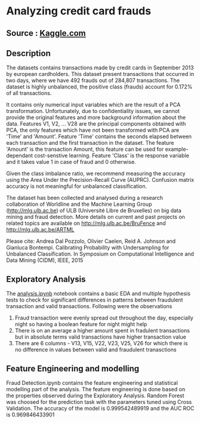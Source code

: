# Analyzing credit card frauds


## Source : [Kaggle.com](https://www.kaggle.com/dalpozz/creditcardfraud)

## Description
The datasets contains transactions made by credit cards in September 2013 by european cardholders. This dataset present transactions that occurred in two days, where we have 492 frauds out of 284,807 transactions. The dataset is highly unbalanced, the positive class (frauds) account for 0.172% of all transactions.

It contains only numerical input variables which are the result of a PCA transformation. Unfortunately, due to confidentiality issues, we cannot provide the original features and more background information about the data. Features V1, V2, ... V28 are the principal components obtained with PCA, the only features which have not been transformed with PCA are 'Time' and 'Amount'. Feature 'Time' contains the seconds elapsed between each transaction and the first transaction in the dataset. The feature 'Amount' is the transaction Amount, this feature can be used for example-dependant cost-senstive learning. Feature 'Class' is the response variable and it takes value 1 in case of fraud and 0 otherwise.

Given the class imbalance ratio, we recommend measuring the accuracy using the Area Under the Precision-Recall Curve (AUPRC). Confusion matrix accuracy is not meaningful for unbalanced classification.

The dataset has been collected and analysed during a research collaboration of Worldline and the Machine Learning Group (http://mlg.ulb.ac.be) of ULB (Université Libre de Bruxelles) on big data mining and fraud detection. More details on current and past projects on related topics are available on http://mlg.ulb.ac.be/BruFence and http://mlg.ulb.ac.be/ARTML

Please cite: Andrea Dal Pozzolo, Olivier Caelen, Reid A. Johnson and Gianluca Bontempi. Calibrating Probability with Undersampling for Unbalanced Classification. In Symposium on Computational Intelligence and Data Mining (CIDM), IEEE, 2015

## Exploratory Analysis
The [analysis.ipynb](https://github.com/monkeydunkey/JupyterNotebooks/blob/master/CreditCardAnalysis/Analysis.ipynb) notebook contains a basic EDA and multiple hypothesis tests to check for significant differences in patterns between fraudulent transaction and valid transactions. Following were the observations

1. Fraud transaction were evenly spread out throughout the day, especially night so having a boolean feature for night might help
2. There is on an average a higher amount spent in fradulent transactions but in absolute terms valid transactions have higher transaction value
3. There are 6 columns - V13, V15, V22, V23, V25, V26 for which there is no difference in values between valid and fraudulent tranasctions

## Feature Engineering and modelling
Fraud Detection.ipynb contains the feature engineering and statistical modelling part of the analysis. The feature engineering is done based on the properties observed during the Exploratory Analysis. Random Forest was choosed for the prediction task with the parameters tuned using Cross Validation. The accuracy of the model is 0.999542489919 and the AUC ROC is 0.969846433901

